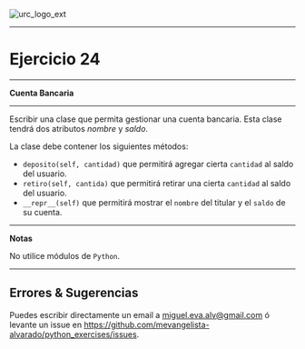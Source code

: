 ![urc_logo_ext](https://github.com/URC-MAC/.github/assets/28746720/1d2b04df-5870-457b-82ab-4eb97ec99e17)
_____

# Ejercicio 24
_____

__Cuenta Bancaria__  

_____

Escribir una clase que permita gestionar una cuenta bancaria. Esta clase tendrá dos atributos _nombre_ y _saldo_. 

La clase debe contener los siguientes métodos:
 * `deposito(self, cantidad)` que permitirá agregar cierta `cantidad` al saldo del usuario.
 * `retiro(self, cantida)` que permitirá retirar una cierta `cantidad` al saldo del usuario.
 * `__repr__(self)` que permitirá mostrar el `nombre` del titular y el `saldo` de su cuenta. 

____

**Notas**  

No utilice módulos de `Python`.

_____

## Errores & Sugerencias

Puedes escribir directamente un email a [miguel.eva.alv@gmail.com](mailto:miguel.eva.alv@gmail.com) ó levante un issue en https://github.com/mevangelista-alvarado/python_exercises/issues.
